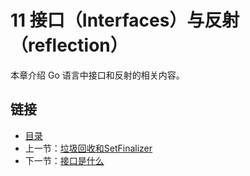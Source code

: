 ﻿# 11 接口（Interfaces）与反射（reflection）

本章介绍 Go 语言中接口和反射的相关内容。

## 链接

- [目录](directory.md)
- 上一节：[垃圾回收和SetFinalizer](10.8.md)
- 下一节：[接口是什么](11.1.md)

